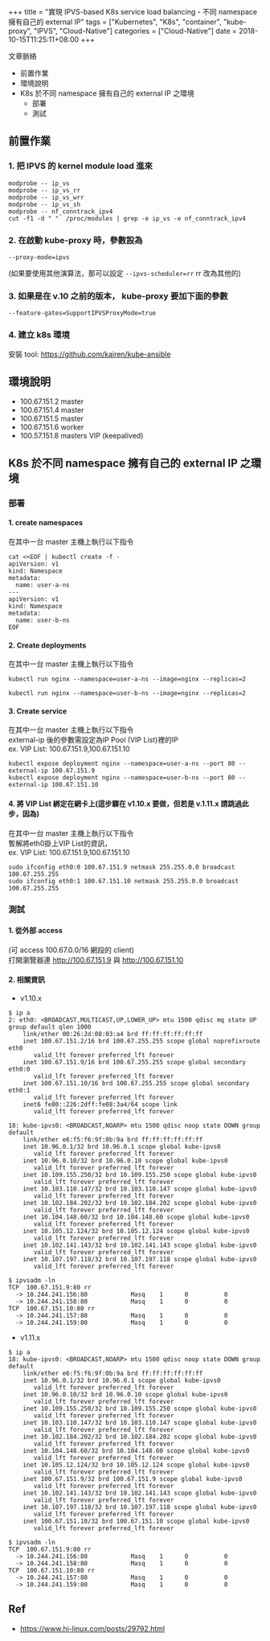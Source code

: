 +++
title = "實現 IPVS-based K8s service load balancing - 不同 namespace 擁有自己的 external IP"
tags = ["Kubernetes", "K8s", "container", "kube-proxy", "IPVS", "Cloud-Native"]
categories = ["Cloud-Native"]
date = 2018-10-15T11:25:11+08:00
+++

文章脈絡  

- 前置作業
- 環境說明
- K8s 於不同 namespace 擁有自己的 external IP 之環境
   - 部署
   - 測試


## 前置作業

### 1. 把 IPVS 的 kernel module load 進來

```
modprobe -- ip_vs
modprobe -- ip_vs_rr
modprobe -- ip_vs_wrr
modprobe -- ip_vs_sh
modprobe -- nf_conntrack_ipv4
cut -f1 -d " "  /proc/modules | grep -e ip_vs -e nf_conntrack_ipv4
```

### 2. 在啟動 kube-proxy 時，參數設為

```
--proxy-mode=ipvs
```

(如果要使用其他演算法，那可以設定 `--ipvs-scheduler=rr` rr 改為其他的)

### 3. 如果是在 v.10 之前的版本， kube-proxy 要加下面的參數

```
--feature-gates=SupportIPVSProxyMode=true
```

### 4. 建立 k8s 環境

安裝 tool: https://github.com/kairen/kube-ansible

## 環境說明

- 100.67.151.2 master
- 100.67.151.4 master
- 100.67.151.5 master
- 100.67.151.6 worker
- 100.57.151.8 masters VIP (keepalived)

## K8s 於不同 namespace 擁有自己的 external IP 之環境
### 部署

#### 1. create namespaces

在其中一台 master 主機上執行以下指令  

```
cat <<EOF | kubectl create -f -
apiVersion: v1
kind: Namespace
metadata:
  name: user-a-ns
---
apiVersion: v1
kind: Namespace
metadata:
  name: user-b-ns
EOF
```

#### 2. Create deployments

在其中一台 master 主機上執行以下指令  

```
kubectl run nginx --namespace=user-a-ns --image=nginx --replicas=2

kubectl run nginx --namespace=user-b-ns --image=nginx --replicas=2
```

#### 3. Create service

在其中一台 master 主機上執行以下指令  
external-ip 後的參數需設定為IP Pool (VIP List)裡的IP  
ex. VIP List: 100.67.151.9,100.67.151.10  

```
kubectl expose deployment nginx --namespace=user-a-ns --port 80 --external-ip 100.67.151.9
kubectl expose deployment nginx --namespace=user-b-ns --port 80 --external-ip 100.67.151.10
```

#### 4. 將 VIP List 綁定在網卡上(這步驟在 v1.10.x 要做，但若是 v.1.11.x 請跳過此步，因為)

在其中一台 master 主機上執行以下指令  
暫解將eth0掛上VIP List的資訊，  
ex. VIP List: 100.67.151.9,100.67.151.10  

```
sudo ifconfig eth0:0 100.67.151.9 netmask 255.255.0.0 broadcast 100.67.255.255
sudo ifconfig eth0:1 100.67.151.10 netmask 255.255.0.0 broadcast 100.67.255.255
```

### 測試

#### 1. 從外部 access

(可 access 100.67.0.0/16 網段的 client)  
打開瀏覽器連 http://100.67.151.9 與 http://100.67.151.10

#### 2. 相關資訊

- v1.10.x

```
$ ip a
2: eth0: <BROADCAST,MULTICAST,UP,LOWER_UP> mtu 1500 qdisc mq state UP group default qlen 1000
    link/ether 00:26:2d:08:03:a4 brd ff:ff:ff:ff:ff:ff
    inet 100.67.151.2/16 brd 100.67.255.255 scope global noprefixroute eth0
       valid_lft forever preferred_lft forever
    inet 100.67.151.9/16 brd 100.67.255.255 scope global secondary eth0:0
       valid_lft forever preferred_lft forever
    inet 100.67.151.10/16 brd 100.67.255.255 scope global secondary eth0:1
       valid_lft forever preferred_lft forever
    inet6 fe80::226:2dff:fe08:3a4/64 scope link 
       valid_lft forever preferred_lft forever

18: kube-ipvs0: <BROADCAST,NOARP> mtu 1500 qdisc noop state DOWN group default
    link/ether e6:f5:f6:9f:0b:9a brd ff:ff:ff:ff:ff:ff
    inet 10.96.0.1/32 brd 10.96.0.1 scope global kube-ipvs0
       valid_lft forever preferred_lft forever
    inet 10.96.0.10/32 brd 10.96.0.10 scope global kube-ipvs0
       valid_lft forever preferred_lft forever
    inet 10.109.155.250/32 brd 10.109.155.250 scope global kube-ipvs0
       valid_lft forever preferred_lft forever
    inet 10.103.110.147/32 brd 10.103.110.147 scope global kube-ipvs0
       valid_lft forever preferred_lft forever
    inet 10.102.184.202/32 brd 10.102.184.202 scope global kube-ipvs0
       valid_lft forever preferred_lft forever
    inet 10.104.148.60/32 brd 10.104.148.60 scope global kube-ipvs0
       valid_lft forever preferred_lft forever
    inet 10.105.12.124/32 brd 10.105.12.124 scope global kube-ipvs0
       valid_lft forever preferred_lft forever
    inet 10.102.141.143/32 brd 10.102.141.143 scope global kube-ipvs0
       valid_lft forever preferred_lft forever
    inet 10.107.197.118/32 brd 10.107.197.118 scope global kube-ipvs0
       valid_lft forever preferred_lft forever

$ ipvsadm -ln
TCP  100.67.151.9:80 rr
  -> 10.244.241.156:80            Masq    1      0          0         
  -> 10.244.241.158:80            Masq    1      0          0         
TCP  100.67.151.10:80 rr
  -> 10.244.241.157:80            Masq    1      0          0         
  -> 10.244.241.159:80            Masq    1      0          0   
```

- v1.11.x

```
$ ip a
18: kube-ipvs0: <BROADCAST,NOARP> mtu 1500 qdisc noop state DOWN group default
    link/ether e6:f5:f6:9f:0b:9a brd ff:ff:ff:ff:ff:ff
    inet 10.96.0.1/32 brd 10.96.0.1 scope global kube-ipvs0
       valid_lft forever preferred_lft forever
    inet 10.96.0.10/32 brd 10.96.0.10 scope global kube-ipvs0
       valid_lft forever preferred_lft forever
    inet 10.109.155.250/32 brd 10.109.155.250 scope global kube-ipvs0
       valid_lft forever preferred_lft forever
    inet 10.103.110.147/32 brd 10.103.110.147 scope global kube-ipvs0
       valid_lft forever preferred_lft forever
    inet 10.102.184.202/32 brd 10.102.184.202 scope global kube-ipvs0
       valid_lft forever preferred_lft forever
    inet 10.104.148.60/32 brd 10.104.148.60 scope global kube-ipvs0
       valid_lft forever preferred_lft forever
    inet 10.105.12.124/32 brd 10.105.12.124 scope global kube-ipvs0
       valid_lft forever preferred_lft forever
    inet 100.67.151.9/32 brd 100.67.151.9 scope global kube-ipvs0
       valid_lft forever preferred_lft forever
    inet 10.102.141.143/32 brd 10.102.141.143 scope global kube-ipvs0
       valid_lft forever preferred_lft forever
    inet 10.107.197.118/32 brd 10.107.197.118 scope global kube-ipvs0
       valid_lft forever preferred_lft forever
    inet 100.67.151.10/32 brd 100.67.151.10 scope global kube-ipvs0
       valid_lft forever preferred_lft forever

$ ipvsadm -ln
TCP  100.67.151.9:80 rr
  -> 10.244.241.156:80            Masq    1      0          0         
  -> 10.244.241.158:80            Masq    1      0          0         
TCP  100.67.151.10:80 rr
  -> 10.244.241.157:80            Masq    1      0          0         
  -> 10.244.241.159:80            Masq    1      0          0   
```

## Ref

- https://www.hi-linux.com/posts/29792.html
